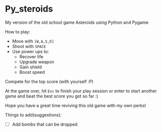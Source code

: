 # Py_steroids

My version of the old school game Asteroids using Python and Pygame

How to play:
- Move with `[W,A,S,D]`
- Shoot with `SPACE`
- Use power ups to:
  - Recover life
  - Upgrade weapon
  - Gain shield
  - Boost speed

Compete for the top score (with yourself :P)

At the game over, hit `Esc` to finish your play session or enter to start another game and beat the best score you got so far :)

Hope you have a great time reviving this old game with my own perks!


Things to add(suggestions):
- [ ] Add bombs that can be dropped